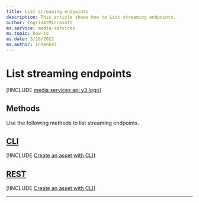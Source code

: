 ```yaml
---
title: List streaming endpoints
description: This article shows how to List streaming endpoints.
author: IngridAtMicrosoft
ms.service: media-services
ms.topic: how-to
ms.date: 3/16/2022
ms.author: inhenkel
---
```


# List streaming endpoints

[!INCLUDE [media services api v3 logo](./includes/v3-hr.md)]

## Methods

Use the following methods to list streaming endpoints.

## [CLI](#tab/cli/)

[!INCLUDE [Create an asset with CLI](./includes/task-show-streaming-endpoint-cli.md)]

## [REST](#tab/rest/)

[!INCLUDE [Create an asset with CLI](./includes/task-get-streaming-endpoint-rest.md)]

---
